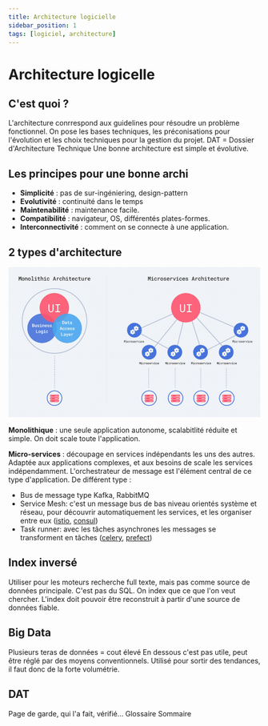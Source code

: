 ```yaml
---
title: Architecture logicielle
sidebar_position: 1
tags: [logiciel, architecture]
---
```


# Architecture logicelle
## C'est quoi ?

L'architecture conrrespond aux guidelines pour résoudre un problème fonctionnel.
On pose les bases techniques, les préconisations pour l'évolution et les choix techniques pour la gestion du projet.
DAT = Dossier d'Architecture Technique
Une bonne architecture est simple et évolutive.

## Les principes pour une bonne archi
- **Simplicité** : pas de sur-ingéniering, design-pattern
- **Evolutivité** : continuité dans le temps
- **Maintenabilité** : maintenance facile.
- **Compatibilité** : navigateur, OS, différentés plates-formes.
- **Interconnectivité** : comment on se connecte à une application.

## 2 types d'architecture

![Architecture monolithe VS micro-services](./assets/monolith_ms.jpg)

**Monolithique** : une seule application autonome, scalabitlité réduite et simple. On doit scale toute l'application.

**Micro-services** : découpage en services indépendants les uns des autres. Adaptée aux applications complexes, et aux besoins de scale les services indépendamment.
L'orchestrateur de message est l'élément central de ce type d'application.
De différent type :
- Bus de message type Kafka, RabbitMQ
- Service Mesh: c'est un message bus de bas niveau orientés système et réseau, pour découvrir automatiquement les services, et les organiser entre eux ([istio](https://istio.io), [consul](https://www.consul.io))
- Task runner: avec les tâches asynchrones les messages se transforment en tâches ([celery](https://docs.celeryq.dev/en/stable/getting-started/introduction.html#installation), [prefect](https://www.prefect.io))

## Index inversé
Utiliser pour les moteurs recherche full texte, mais pas comme source de données principale.
C'est pas du SQL. On index que ce que l'on veut chercher. 
L'index doit pouvoir être reconstruit à partir d'une source de données fiable.

## Big Data
Plusieurs teras de données = cout élevé
En dessous c'est pas utile, peut être réglé par des moyens conventionnels.
Utilisé pour sortir des tendances, il faut donc de la forte volumétrie.

## DAT

Page de garde, qui l'a fait, vérifié...
Glossaire
Sommaire
